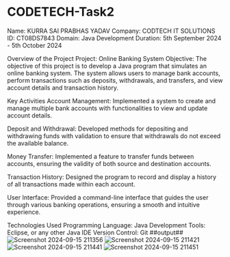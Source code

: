 # CODETECH-Task2
Name: KURRA SAI PRABHAS YADAV
Company: CODTECH IT SOLUTIONS
ID: CT08DS7843
Domain: Java Development
Duration: 5th September 2024 - 5th October 2024

Overview of the Project
Project: Online Banking System
Objective:
The objective of this project is to develop a Java program that simulates an online banking system. The system allows users to manage bank accounts, perform transactions such as deposits, withdrawals, and transfers, and view account details and transaction history.

Key Activities
Account Management: Implemented a system to create and manage multiple bank accounts with functionalities to view and update account details.

Deposit and Withdrawal: Developed methods for depositing and withdrawing funds with validation to ensure that withdrawals do not exceed the available balance.

Money Transfer: Implemented a feature to transfer funds between accounts, ensuring the validity of both source and destination accounts.

Transaction History: Designed the program to record and display a history of all transactions made within each account.

User Interface: Provided a command-line interface that guides the user through various banking operations, ensuring a smooth and intuitive experience.

Technologies Used
Programming Language: Java
Development Tools: Eclipse, or any other Java IDE
Version Control: Git
##output##
![Screenshot 2024-09-15 211356](https://github.com/user-attachments/assets/f85dd06d-375c-49ab-b1aa-55e36188d8a1)
![Screenshot 2024-09-15 211421](https://github.com/user-attachments/assets/0d8378db-20cd-4fef-996f-0a08f038e880)
![Screenshot 2024-09-15 211441](https://github.com/user-attachments/assets/2963060e-bfc0-48d6-837d-715a667cc918)
![Screenshot 2024-09-15 211451](https://github.com/user-attachments/assets/0d035905-bd62-4cf1-a40c-f206ac215ac3)





